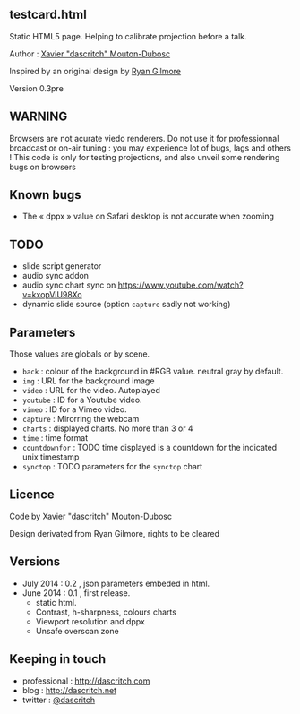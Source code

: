 testcard.html
--------------

Static HTML5 page. Helping to calibrate projection before a talk.

Author :  [Xavier "dascritch" Mouton-Dubosc](http://dascritch.com)

Inspired by an original design by [Ryan Gilmore](http://www.urbanspaceman.net/urbanspaceman/index.php?/print/tv-test-card/)

Version 0.3pre

WARNING
-------
Browsers are not acurate viedo renderers. Do not use it for professionnal broadcast or on-air tuning : you may experience lot of bugs, lags and others !
This code is only for testing projections, and also unveil some rendering bugs on browsers

Known bugs
----------
* The « dppx » value on Safari desktop is not accurate when zooming

TODO
----
* slide script generator
* audio sync addon
* audio sync chart sync on https://www.youtube.com/watch?v=kxopViU98Xo
* dynamic slide source (option `capture` sadly not working)

Parameters
----------
Those values are globals or by scene.
* `back` : colour of the background in #RGB value. neutral gray by default.
* `img` : URL for the background image
* `video` : URL for the video. Autoplayed
* `youtube` : ID for a Youtube video.
* `vimeo` : ID for a Vimeo video.
* `capture` : Mirorring the webcam
* `charts` : displayed charts. No more than 3 or 4
* `time` : time format
* `countdownfor` : TODO time displayed is a countdown for the indicated unix timestamp
* `synctop` : TODO parameters for the `synctop` chart

Licence
-------

Code by Xavier "dascritch" Mouton-Dubosc

Design derivated from Ryan Gilmore, rights to be cleared

Versions
--------
* July 2014 : 0.2 , json parameters embeded in html.
* June 2014 : 0.1 , first release.
  * static html.
  * Contrast, h-sharpness, colours charts
  * Viewport resolution and dppx
  * Unsafe overscan zone

Keeping in touch
----------------
* professional : <http://dascritch.com>
* blog : <http://dascritch.net>
* twitter : [@dascritch](https://twitter.com/dascritch)
